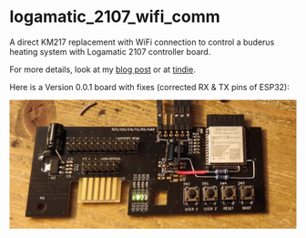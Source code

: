 # logamatic_2107_wifi_comm

A direct KM217 replacement with WiFi connection to control a buderus heating system with Logamatic 2107 controller board.

For more details, look at my [blog post](https://the78mole.de/reverse-engineering-the-buderus-km217/) or at [tindie](https://www.tindie.com/products/the78mole/buderus-km217-wifi-replacement/).

Here is a Version 0.0.1 board with fixes (corrected RX & TX pins of ESP32):

![v0.0.1_fixed](IMG/Buderus-KM217-Clone_0.0.1_with_fixes.jpg)